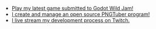 - [Play my latest game submitted to Godot Wild Jam!](https://code807.itch.io/kitchen-shuffle)
- [I create and manage an open source PNGTuber program!](https://github.com/quellus/GDTuber)
- [I live stream my development process on Twitch.](https://www.twitch.tv/quellusdev)
